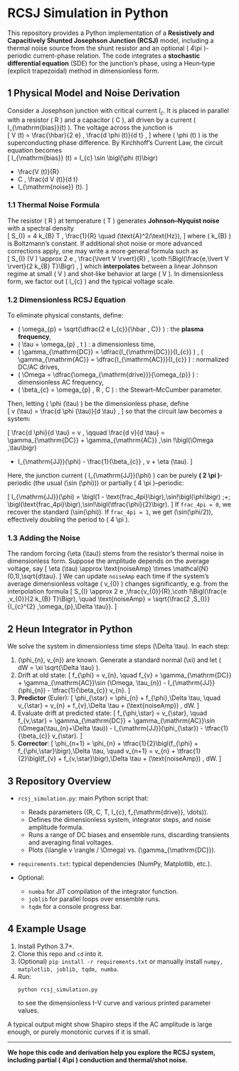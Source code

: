 # RCSJ Simulation in Python

This repository provides a Python implementation of a **Resistively and Capacitively Shunted Josephson Junction (RCSJ)** model, including a thermal noise source from the shunt resistor and an optional \( 4\pi \)-periodic current-phase relation. The code integrates a **stochastic differential equation** (SDE) for the junction’s phase, using a Heun‐type (explicit trapezoidal) method in dimensionless form.

## 1  Physical Model and Noise Derivation

Consider a Josephson junction with critical current $I_{c}$. It is placed in parallel with a resistor \( R \) and a capacitor \( C \), all driven by a current \( I_{\mathrm{bias}}(t) \). The voltage across the junction is  
\[
V (t) = \frac{\hbar}{2 e} \, \frac{d \phi (t)}{d t} ,
\]
where \( \phi (t) \) is the superconducting phase difference. By Kirchhoff’s Current Law, the circuit equation becomes  
\[
I_{\mathrm{bias}} (t)
= I_{c} \sin \bigl(\phi (t)\bigr)
+ \frac{V (t)}{R}
+ C \, \frac{d V (t)}{d t}
+ I_{\mathrm{noise}} (t).
\]

### 1.1  Thermal Noise Formula

The resistor \( R \) at temperature \( T \) generates **Johnson–Nyquist noise** with a spectral density  
\[
S_{I} = 4 k_{B} T \, \frac{1}{R} \quad (\text{A}^2/\text{Hz}),
\]
where \( k_{B} \) is Boltzmann’s constant. If additional shot noise or more advanced corrections apply, one may write a more general formula such as  
\[
S_{I} (V ) \approx 2 e \, \frac{\lvert V \rvert}{R} \, \coth \!\Bigl(\frac{e\,\lvert V \rvert}{2 k_{B} T}\Bigr) ,
\]
which **interpolates** between a linear Johnson regime at small \( V \) and shot‐like behavior at large \( V \). In dimensionless form, we factor out \( I_{c} \) and the typical voltage scale.

### 1.2  Dimensionless RCSJ Equation

To eliminate physical constants, define:

- \( \omega_{p} = \sqrt{\dfrac{2 e I_{c}}{\hbar \, C}} \) : the **plasma frequency**,
- \( \tau = \omega_{p} \, t \) : a dimensionless time,
- \( \gamma_{\mathrm{DC}} = \dfrac{I_{\mathrm{DC}}}{I_{c}} \) , \( \gamma_{\mathrm{AC}} = \dfrac{I_{\mathrm{AC}}}{I_{c}} \) : normalized DC/AC drives,
- \( \Omega = \dfrac{\omega_{\mathrm{drive}}}{\omega_{p}} \) : dimensionless AC frequency,
- \( \beta_{c} = \omega_{p} \, R \, C \) : the Stewart–McCumber parameter.

Then, letting \( \phi (\tau) \) be the dimensionless phase, define  
\[
v (\tau) = \frac{d \phi (\tau)}{d \tau} ,
\]
so that the circuit law becomes a system:

\[
\frac{d \phi}{d \tau} = v , \qquad
\frac{d v}{d \tau}
= \gamma_{\mathrm{DC}} + \gamma_{\mathrm{AC}} \,\sin \!\bigl(\Omega \,\tau\bigr)
- I_{\mathrm{JJ}}(\phi) - \frac{1}{\beta_{c}} \, v + \eta (\tau).
\]

Here, the junction current \( I_{\mathrm{JJ}}(\phi) \) can be purely **\( 2 \pi \)**‐periodic (the usual \(\sin (\phi)\)) or partially \( 4 \pi \)–periodic:

\[
I_{\mathrm{JJ}}(\phi) = \bigl(1 - \text{frac\_4pi}\bigr)\,\sin\!\bigl(\phi\bigr)
\;+\;
\bigl(\text{frac\_4pi}\bigr)\,\sin\!\bigl(\tfrac{\phi}{2}\bigr).
\]
If `frac_4pi = 0`, we recover the standard \(\sin(\phi)\). If `frac_4pi = 1`, we get \(\sin(\phi/2)\), effectively doubling the period to \( 4 \pi \).

### 1.3  Adding the Noise

The random forcing \(\eta (\tau)\) stems from the resistor’s thermal noise in dimensionless form. Suppose the amplitude depends on the average voltage, say
\[
\eta (\tau) \approx \text{noiseAmp} \times \mathcal{N}(0,1)\,\sqrt{d\tau}.
\]
We can update `noiseAmp` each time if the system’s average dimensionless voltage \( v_{0} \) changes significantly, e.g. from the interpolation formula
\[
S_{I} \approx 2 e \,\frac{v_{0}}{R}\,\coth \!\Bigl(\frac{e \,v_{0}}{2 k_{B} T}\Bigr),
\quad
\text{noiseAmp} = \sqrt{\frac{2 \,S_{I}}{I_{c}^{2} \,\omega_{p}\,\Delta \tau}}.
\]

## 2  Heun Integrator in Python

We solve the system in dimensionless time steps \(\Delta \tau\). In each step:

1. \(\phi_{n}, v_{n}\) are known. Generate a standard normal \(\xi\) and let \( dW = \xi \sqrt{\Delta \tau} \).
2. Drift at old state:
   \[
   f_{\phi} = v_{n}, \quad
   f_{v} = \gamma_{\mathrm{DC}} + \gamma_{\mathrm{AC}}\sin (\Omega\, \tau_{n})
           - I_{\mathrm{JJ}}(\phi_{n})
           - \tfrac{1}{\beta_{c}} v_{n}.
   \]
3. **Predictor** (Euler):
   \[
   \phi_{\star} = \phi_{n} + f_{\phi}\,\Delta \tau,
   \quad
   v_{\star}   = v_{n} + f_{v}\,\Delta \tau + (\text{noiseAmp}) \, dW.
   \]
4. Evaluate drift at predicted state:
   \[
   f_{\phi,\star} = v_{\star},
   \quad
   f_{v,\star} = \gamma_{\mathrm{DC}} + \gamma_{\mathrm{AC}}\sin (\Omega(\tau_{n}+\Delta \tau))
                 - I_{\mathrm{JJ}}(\phi_{\star})
                 - \tfrac{1}{\beta_{c}} v_{\star}.
   \]
5. **Corrector**:
   \[
   \phi_{n+1} = \phi_{n} + \tfrac{1}{2}\bigl(f_{\phi} + f_{\phi,\star}\bigr)\,\Delta \tau,
   \quad
   v_{n+1}   = v_{n} + \tfrac{1}{2}\bigl(f_{v} + f_{v,\star}\bigr)\,\Delta \tau
               + (\text{noiseAmp}) \, dW.
   \]

## 3  Repository Overview

- `rcsj_simulation.py`: main Python script that:
  - Reads parameters \((R, C, T, I_{c}, f_{\mathrm{drive}}, \dots)\).
  - Defines the dimensionless system, integrator steps, and noise amplitude formula.
  - Runs a range of DC biases and ensemble runs, discarding transients and averaging final voltages.
  - Plots \(\langle v \rangle / \Omega\) vs. \(\gamma_{\mathrm{DC}}\).

- `requirements.txt`: typical dependencies (NumPy, Matplotlib, etc.).

- Optional: 
  - `numba` for JIT compilation of the integrator function.
  - `joblib` for parallel loops over ensemble runs.
  - `tqdm` for a console progress bar.

## 4  Example Usage

1. Install Python 3.7+.
2. Clone this repo and `cd` into it.
3. (Optional) `pip install -r requirements.txt` or manually install `numpy, matplotlib, joblib, tqdm, numba`.
4. Run:
   ```
   python rcsj_simulation.py
   ```
   to see the dimensionless I–V curve and various printed parameter values.

A typical output might show Shapiro steps if the AC amplitude is large enough, or purely monotonic curves if it is small.

---

**We hope this code and derivation help you explore the RCSJ system, including partial \( 4\pi \) conduction and thermal/shot noise.**  
